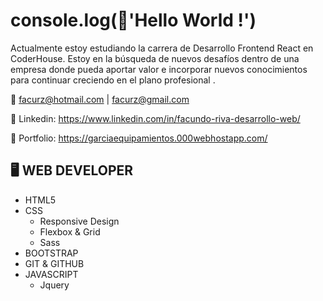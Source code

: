 # console.log(:mega:'Hello World !')
Actualmente estoy estudiando la carrera de Desarrollo Frontend React en CoderHouse. 
Estoy en la búsqueda de nuevos desafíos dentro de una empresa donde pueda aportar valor e incorporar nuevos conocimientos para continuar creciendo en el plano profesional .

:e-mail: facurz@hotmail.com | facurz@gmail.com

:link: Linkedin: https://www.linkedin.com/in/facundo-riva-desarrollo-web/

:link: Portfolio: https://garciaequipamientos.000webhostapp.com/



## :desktop_computer: WEB DEVELOPER


* HTML5
* CSS
  * Responsive Design
  * Flexbox & Grid
  * Sass
* BOOTSTRAP 
* GIT & GITHUB
* JAVASCRIPT 
  * Jquery


